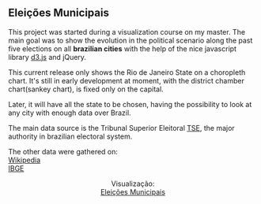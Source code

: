 ## Eleições Municipais
This project was started during a visualization course on my master.
The main goal was to show the evolution in the political scenario along the past
five elections on all **brazilian cities** with the help of the nice javascript library [d3.js](https://d3js.org/) and jQuery.

This current release only shows the Rio de Janeiro State on a choropleth chart.
It's still in early development at moment, with the district chamber chart(sankey chart), is fixed only on the capital.

Later, it will have all the state to be chosen, having the possibility to look at any city with enough data over Brazil.

The main data source is the Tribunal Superior Eleitoral [TSE](http://www.tse.jus.br/eleicoes/estatisticas/repositorio-de-dados-eleitorais), the major authority in brazilian electoral system.

The other data were gathered on:<br />
[Wikipedia](https://pt.wikipedia.org/wiki/Lista_de_partidos_pol%C3%ADticos_no_Brasil)<br />
[IBGE](http://www.ibge.gov.br/home/)

<p align="center">
  Visualização:<br/>
  <a href="http://azbr.github.io" > Eleições Municipais</a>
</p>

